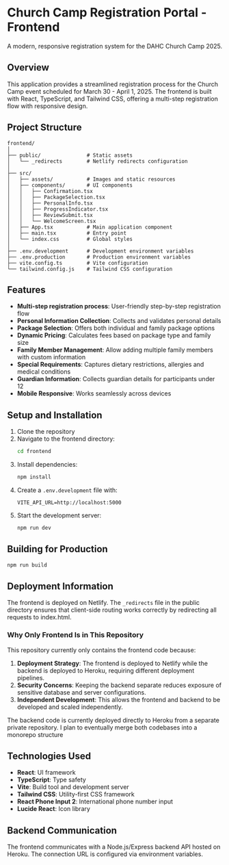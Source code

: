 # Church Camp Registration Portal - Frontend

A modern, responsive registration system for the DAHC Church Camp 2025.

## Overview

This application provides a streamlined registration process for the Church Camp event scheduled for March 30 - April 1, 2025. The frontend is built with React, TypeScript, and Tailwind CSS, offering a multi-step registration flow with responsive design.

## Project Structure

```
frontend/
│
├── public/               # Static assets
│   └── _redirects        # Netlify redirects configuration
│
├── src/
│   ├── assets/           # Images and static resources
│   ├── components/       # UI components
│   │   ├── Confirmation.tsx
│   │   ├── PackageSelection.tsx
│   │   ├── PersonalInfo.tsx
│   │   ├── ProgressIndicator.tsx
│   │   ├── ReviewSubmit.tsx
│   │   └── WelcomeScreen.tsx
│   ├── App.tsx           # Main application component
│   ├── main.tsx          # Entry point
│   └── index.css         # Global styles
│
├── .env.development      # Development environment variables
├── .env.production       # Production environment variables
├── vite.config.ts        # Vite configuration
└── tailwind.config.js    # Tailwind CSS configuration
```

## Features

- **Multi-step registration process**: User-friendly step-by-step registration flow
- **Personal Information Collection**: Collects and validates personal details
- **Package Selection**: Offers both individual and family package options
- **Dynamic Pricing**: Calculates fees based on package type and family size
- **Family Member Management**: Allow adding multiple family members with custom information
- **Special Requirements**: Captures dietary restrictions, allergies and medical conditions
- **Guardian Information**: Collects guardian details for participants under 12
- **Mobile Responsive**: Works seamlessly across devices

## Setup and Installation

1. Clone the repository
2. Navigate to the frontend directory:
   ```bash
   cd frontend
   ```
3. Install dependencies:
   ```bash
   npm install
   ```
4. Create a `.env.development` file with:
   ```
   VITE_API_URL=http://localhost:5000
   ```
5. Start the development server:
   ```bash
   npm run dev
   ```

## Building for Production

```bash
npm run build
```

## Deployment Information

The frontend is deployed on Netlify. The `_redirects` file in the public directory ensures that client-side routing works correctly by redirecting all requests to index.html.

### Why Only Frontend Is in This Repository

This repository currently only contains the frontend code because:

1. **Deployment Strategy**: The frontend is deployed to Netlify while the backend is deployed to Heroku, requiring different deployment pipelines.
2. **Security Concerns**: Keeping the backend separate reduces exposure of sensitive database and server configurations.
3. **Independent Development**: This allows the frontend and backend to be developed and scaled independently.

The backend code is currently deployed directly to Heroku from a separate private repository. I plan to eventually merge both codebases into a monorepo structure

## Technologies Used

- **React**: UI framework
- **TypeScript**: Type safety
- **Vite**: Build tool and development server
- **Tailwind CSS**: Utility-first CSS framework
- **React Phone Input 2**: International phone number input
- **Lucide React**: Icon library

## Backend Communication

The frontend communicates with a Node.js/Express backend API hosted on Heroku. The connection URL is configured via environment variables.
